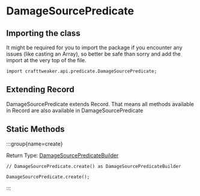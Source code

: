 # DamageSourcePredicate

## Importing the class

It might be required for you to import the package if you encounter any issues (like casting an Array), so better be safe than sorry and add the import at the very top of the file.
```zenscript
import crafttweaker.api.predicate.DamageSourcePredicate;
```


## Extending Record

DamageSourcePredicate extends Record. That means all methods available in Record are also available in DamageSourcePredicate

## Static Methods

:::group{name=create}

Return Type: [DamageSourcePredicateBuilder](/vanilla/api/predicate/builder/DamageSourcePredicateBuilder)

```zenscript
// DamageSourcePredicate.create() as DamageSourcePredicateBuilder

DamageSourcePredicate.create();
```

:::

